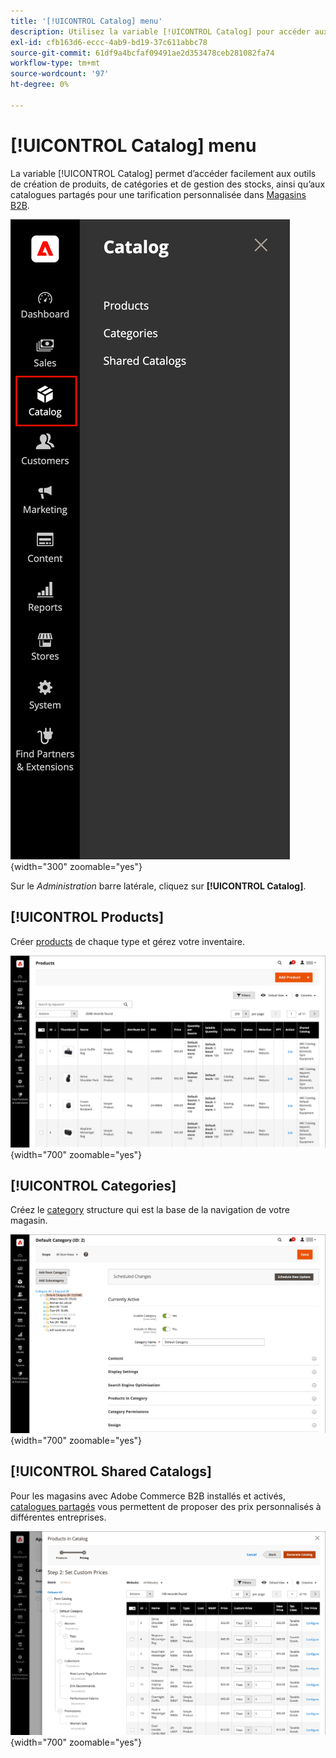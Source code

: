 ```yaml
---
title: '[!UICONTROL Catalog] menu'
description: Utilisez la variable [!UICONTROL Catalog] pour accéder aux outils de création de produits, de catégories et de gestion d’inventaire.
exl-id: cfb163d6-eccc-4ab9-bd19-37c611abbc78
source-git-commit: 61df9a4bcfaf09491ae2d353478ceb281082fa74
workflow-type: tm+mt
source-wordcount: '97'
ht-degree: 0%

---
```


# [!UICONTROL Catalog] menu

La variable [!UICONTROL Catalog] permet d’accéder facilement aux outils de création de produits, de catégories et de gestion des stocks, ainsi qu’aux catalogues partagés pour une tarification personnalisée dans [Magasins B2B](https://experienceleague.adobe.com/docs/commerce-admin/b2b/introduction.html).

![Menu Catalogue](./assets/admin-menu-catalog.png){width="300" zoomable="yes"}

Sur le _Administration_ barre latérale, cliquez sur **[!UICONTROL Catalog]**.

## [!UICONTROL Products]

Créer [products](products-list.md) de chaque type et gérez votre inventaire.

![Grille de produits](./assets/products-grid.png){width="700" zoomable="yes"}

## [!UICONTROL Categories]

Créez le [category](categories.md) structure qui est la base de la navigation de votre magasin.

![Espace de travail des catégories](./assets/category-workspace.png){width="700" zoomable="yes"}

## [!UICONTROL Shared Catalogs]

Pour les magasins avec Adobe Commerce B2B installés et activés, [catalogues partagés](https://experienceleague.adobe.com/docs/commerce-admin/b2b/shared-catalogs/catalog-shared.html) vous permettent de proposer des prix personnalisés à différentes entreprises.

![Produits du catalogue partagés](./assets/shared-catalog-setup.png){width="700" zoomable="yes"}
